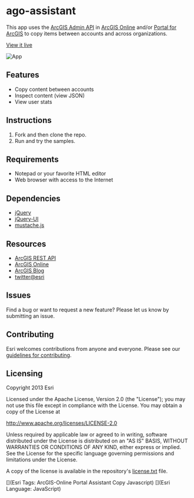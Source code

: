# ago-assistant

This app uses the [ArcGIS Admin API](http://www.arcgis.com/apidocs/rest/) in [ArcGIS Online](http://www.arcgis.com/home/) and/or [Portal for ArcGIS](http://www.esri.com/software/arcgis/portal-for-arcgis) to copy items between accounts and across organizations.

[View it live](https://s3.amazonaws.com/dtc-apps/AgolAssistant/index.html)

![App](https://raw.github.com/Esri/ago-assistant/master/ago-assistant.png)

## Features
* Copy content between accounts
* Inspect content (view JSON)
* View user stats

## Instructions

1. Fork and then clone the repo. 
2. Run and try the samples.

## Requirements

* Notepad or your favorite HTML editor
* Web browser with access to the Internet

## Dependencies
* [jQuery](http://jquery.com/)  
* [jQuery-UI](http://jqueryui.com/)  
* [mustache.js](https://github.com/janl/mustache.js)

## Resources

* [ArcGIS REST API](http://www.arcgis.com/apidocs/rest/)
* [ArcGIS Online](http://www.arcgis.com/home/)
* [ArcGIS Blog](http://blogs.esri.com/esri/arcgis/)
* [twitter@esri](http://twitter.com/esri)

## Issues

Find a bug or want to request a new feature?  Please let us know by submitting an issue.

## Contributing

Esri welcomes contributions from anyone and everyone. Please see our [guidelines for contributing](https://github.com/esri/contributing).

## Licensing
Copyright 2013 Esri

Licensed under the Apache License, Version 2.0 (the "License");
you may not use this file except in compliance with the License.
You may obtain a copy of the License at

   http://www.apache.org/licenses/LICENSE-2.0

Unless required by applicable law or agreed to in writing, software
distributed under the License is distributed on an "AS IS" BASIS,
WITHOUT WARRANTIES OR CONDITIONS OF ANY KIND, either express or implied.
See the License for the specific language governing permissions and
limitations under the License.

A copy of the license is available in the repository's [license.txt](https://raw.github.com/Esri/ago-assistant/master/license.txt) file.

[](Esri Tags: ArcGIS-Online Portal Assistant Copy Javascript)
[](Esri Language: JavaScript)
